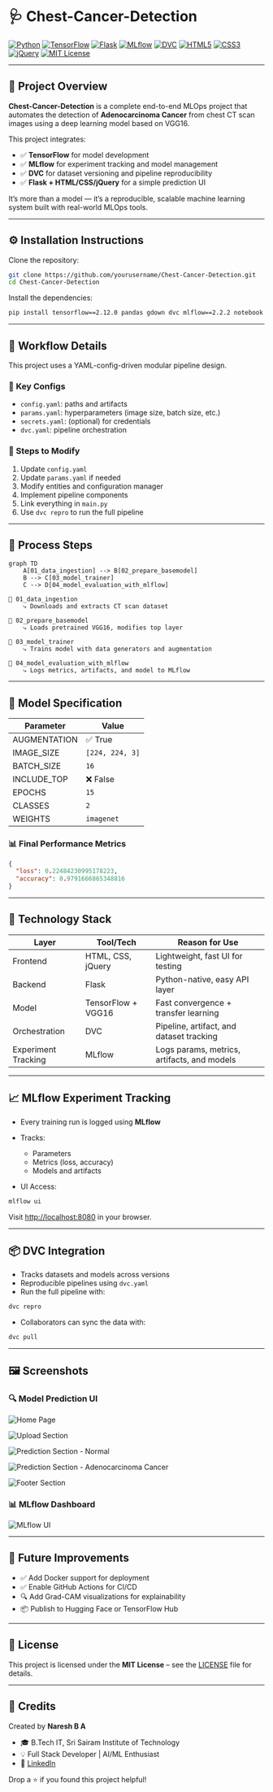 # 🩺 Chest-Cancer-Detection

[![Python](https://img.shields.io/badge/Python-3.10-blue?logo=python&logoColor=white)](https://www.python.org/)
[![TensorFlow](https://img.shields.io/badge/TensorFlow-2.12.0-FF6F00?logo=tensorflow&logoColor=white)](https://www.tensorflow.org/)
[![Flask](https://img.shields.io/badge/Flask-2.x-lightgrey?logo=flask)](https://flask.palletsprojects.com/)
[![MLflow](https://img.shields.io/badge/MLflow-2.2.2-blue?logo=mlflow)](https://mlflow.org/)
[![DVC](https://img.shields.io/badge/DVC-enabled-purple?logo=dvc)](https://dvc.org/)
[![HTML5](https://img.shields.io/badge/HTML5-E34F26?logo=html5&logoColor=white)](https://developer.mozilla.org/en-US/docs/Web/Guide/HTML/HTML5)
[![CSS3](https://img.shields.io/badge/CSS3-1572B6?logo=css3&logoColor=white)](https://developer.mozilla.org/en-US/docs/Web/CSS)
[![jQuery](https://img.shields.io/badge/jQuery-0769AD?logo=jquery&logoColor=white)](https://jquery.com/)
[![MIT License](https://img.shields.io/badge/License-MIT-green.svg)](LICENSE)

---

## 📌 Project Overview

**Chest-Cancer-Detection** is a complete end-to-end MLOps project that automates the detection of **Adenocarcinoma Cancer** from chest CT scan images using a deep learning model based on VGG16.

This project integrates:
- ✅ **TensorFlow** for model development  
- ✅ **MLflow** for experiment tracking and model management  
- ✅ **DVC** for dataset versioning and pipeline reproducibility  
- ✅ **Flask + HTML/CSS/jQuery** for a simple prediction UI

It’s more than a model — it’s a reproducible, scalable machine learning system built with real-world MLOps tools.

---

## ⚙️ Installation Instructions

Clone the repository:

```bash
git clone https://github.com/yourusername/Chest-Cancer-Detection.git
cd Chest-Cancer-Detection
````

Install the dependencies:

```bash
pip install tensorflow==2.12.0 pandas gdown dvc mlflow==2.2.2 notebook flask scikit-learn matplotlib opencv-python
```

---

## 🔁 Workflow Details

This project uses a YAML-config-driven modular pipeline design.

### 📂 Key Configs

* `config.yaml`: paths and artifacts
* `params.yaml`: hyperparameters (image size, batch size, etc.)
* `secrets.yaml`: (optional) for credentials
* `dvc.yaml`: pipeline orchestration

### 🧱 Steps to Modify

1. Update `config.yaml`
2. Update `params.yaml` if needed
3. Modify entities and configuration manager
4. Implement pipeline components
5. Link everything in `main.py`
6. Use `dvc repro` to run the full pipeline

---

## 🔬 Process Steps

```mermaid
graph TD
    A[01_data_ingestion] --> B[02_prepare_basemodel]
    B --> C[03_model_trainer]
    C --> D[04_model_evaluation_with_mlflow]
```

```
📁 01_data_ingestion
    ⤷ Downloads and extracts CT scan dataset

📁 02_prepare_basemodel
    ⤷ Loads pretrained VGG16, modifies top layer

📁 03_model_trainer
    ⤷ Trains model with data generators and augmentation

📁 04_model_evaluation_with_mlflow
    ⤷ Logs metrics, artifacts, and model to MLflow
```

---

## 🧠 Model Specification

| Parameter    | Value           |
| ------------ | --------------- |
| AUGMENTATION | ✅ True          |
| IMAGE\_SIZE  | `[224, 224, 3]` |
| BATCH\_SIZE  | `16`            |
| INCLUDE\_TOP | ❌ False         |
| EPOCHS       | `15`            |
| CLASSES      | `2`             |
| WEIGHTS      | `imagenet`      |

### 📊 Final Performance Metrics

```json
{
  "loss": 0.22484230995178223,
  "accuracy": 0.9791666865348816
}
```

---

## 🧰 Technology Stack

| Layer               | Tool/Tech          | Reason for Use                              |
| ------------------- | ------------------ | ------------------------------------------- |
| Frontend            | HTML, CSS, jQuery  | Lightweight, fast UI for testing            |
| Backend             | Flask              | Python-native, easy API layer               |
| Model               | TensorFlow + VGG16 | Fast convergence + transfer learning        |
| Orchestration       | DVC                | Pipeline, artifact, and dataset tracking    |
| Experiment Tracking | MLflow             | Logs params, metrics, artifacts, and models |

---

## 📈 MLflow Experiment Tracking

* Every training run is logged using **MLflow**
* Tracks:

  * Parameters
  * Metrics (loss, accuracy)
  * Models and artifacts
* UI Access:

```bash
mlflow ui
```

Visit [http://localhost:8080](http://localhost:8080) in your browser.

---

## 📦 DVC Integration

* Tracks datasets and models across versions
* Reproducible pipelines using `dvc.yaml`
* Run the full pipeline with:

```bash
dvc repro
```

* Collaborators can sync the data with:

```bash
dvc pull
```

---

## 🖼️ Screenshots

### 🔍 Model Prediction UI

![Home Page](https://github.com/user-attachments/assets/3145a457-9bdf-4caf-a5e3-d4ddbacea26f)


![Upload Section](https://github.com/user-attachments/assets/96584733-e084-496e-a44a-75d2fbac3665)


![Prediction Section - Normal](https://github.com/user-attachments/assets/a7135c18-78c9-4c7f-bd12-c246a3cfdd7a)


![Prediction Section - Adenocarcinoma Cancer](https://github.com/user-attachments/assets/7d61df54-0d79-4ffe-a01c-be748a57291b)


![Footer Section](https://github.com/user-attachments/assets/70934049-85d1-45e5-aeb3-b704321d97e6)

### 📊 MLflow Dashboard

![MLflow UI](https://github.com/user-attachments/assets/25593be4-3d5c-430b-ac82-ec24545591b2)

---

## 🔮 Future Improvements

* ✅ Add Docker support for deployment
* ✅ Enable GitHub Actions for CI/CD
* 🔍 Add Grad-CAM visualizations for explainability
* 📦 Publish to Hugging Face or TensorFlow Hub

---

## 📄 License

This project is licensed under the **MIT License** – see the [LICENSE](LICENSE) file for details.

---

## 🙌 Credits

Created by **Naresh B A**

* 🎓 B.Tech IT, Sri Sairam Institute of Technology
* 💡 Full Stack Developer | AI/ML Enthusiast
* 🔗 [LinkedIn](www.linkedin.com/in/naresh-b-a-1b5331243)

Drop a ⭐ if you found this project helpful!

```

